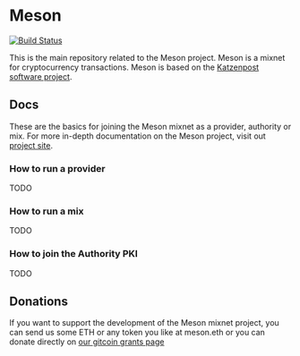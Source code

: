 # Meson
[![Build Status](https://travis-ci.com/hashcloak/Meson.svg?branch=master)](https://travis-ci.com/hashcloak/Meson)

This is the main repository related to the Meson project. 
Meson is a mixnet for cryptocurrency transactions. Meson is based on the [Katzenpost software project](https://katzenpost.mixnetworks.org/).

## Docs
These are the basics for joining the Meson mixnet as a provider, authority or mix. For more in-depth documentation on the Meson project, visit out [project site](hashcloak.com/Meson).

### How to run a provider
TODO

### How to run a mix
TODO

### How to join the Authority PKI
TODO

## Donations
If you want to support the development of the Meson mixnet project, you can send us some ETH or any token you like at meson.eth or you can donate directly on [our gitcoin grants page](https://gitcoin.co/grants/290/meson?tab=description)
